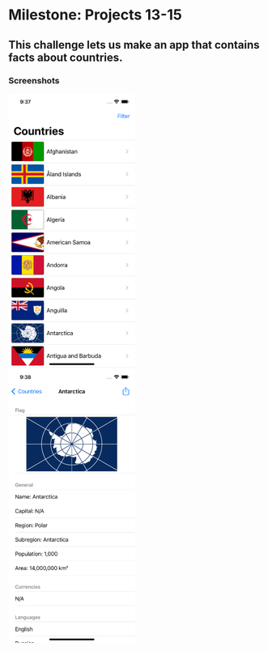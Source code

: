 # Milestone: Projects 13-15

## This challenge lets us make an app that contains facts about countries.

### Screenshots

<img src="https://github.com/deathlezz/100-Days-of-Swift/blob/main/Projects/20-Milestone-Projects13-15/Screenshots/Screenshot1.png" width=250> ‎ <img src="https://github.com/deathlezz/100-Days-of-Swift/blob/main/Projects/20-Milestone-Projects13-15/Screenshots/Screenshot2.png" width=250>
